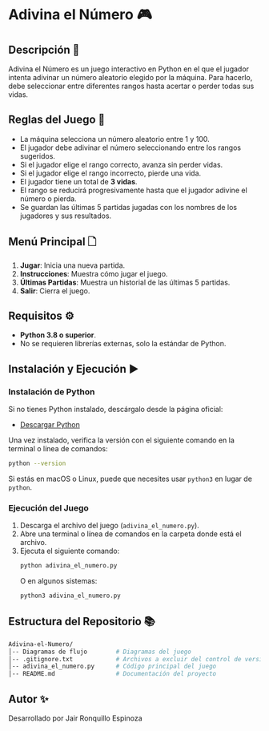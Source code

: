 # Adivina el Número 🎮

## Descripción 📌

Adivina el Número es un juego interactivo en Python en el que el jugador intenta adivinar un número aleatorio elegido por la máquina. Para hacerlo, debe seleccionar entre diferentes rangos hasta acertar o perder todas sus vidas.

## Reglas del Juego 📝

- La máquina selecciona un número aleatorio entre 1 y 100.
- El jugador debe adivinar el número seleccionando entre los rangos sugeridos.
- Si el jugador elige el rango correcto, avanza sin perder vidas.
- Si el jugador elige el rango incorrecto, pierde una vida.
- El jugador tiene un total de **3 vidas**.
- El rango se reducirá progresivamente hasta que el jugador adivine el número o pierda.
- Se guardan las últimas 5 partidas jugadas con los nombres de los jugadores y sus resultados.

## Menú Principal 🗋

1. **Jugar**: Inicia una nueva partida.
2. **Instrucciones**: Muestra cómo jugar el juego.
3. **Últimas Partidas**: Muestra un historial de las últimas 5 partidas.
4. **Salir**: Cierra el juego.

## Requisitos ⚙️

- **Python 3.8 o superior**.
- No se requieren librerías externas, solo la estándar de Python.

## Instalación y Ejecución ▶️

### Instalación de Python
Si no tienes Python instalado, descárgalo desde la página oficial:
- [Descargar Python](https://www.python.org/downloads/)

Una vez instalado, verifica la versión con el siguiente comando en la terminal o línea de comandos:
```bash
python --version
```
Si estás en macOS o Linux, puede que necesites usar `python3` en lugar de `python`.

### Ejecución del Juego
1. Descarga el archivo del juego (`adivina_el_numero.py`).
2. Abre una terminal o línea de comandos en la carpeta donde está el archivo.
3. Ejecuta el siguiente comando:
   ```bash
   python adivina_el_numero.py
   ```
   O en algunos sistemas:
   ```bash
   python3 adivina_el_numero.py
   ```

## Estructura del Repositorio 📚
 ```bash
Adivina-el-Numero/
│-- Diagramas de flujo        # Diagramas del juego
│-- .gitignore.txt            # Archivos a excluir del control de versiones
│-- adivina_el_numero.py      # Código principal del juego
│-- README.md                 # Documentación del proyecto
```

## Autor ✨

Desarrollado por Jair Ronquillo Espinoza

